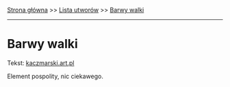 [Strona główna](../index.md) >> [Lista utworów](../list.md) >> [Barwy walki](74.md)

---

# Barwy walki

Tekst: [kaczmarski.art.pl](https://www.kaczmarski.art.pl/tworczosc/wiersze/barwy-walki/)

Element pospolity, nic ciekawego.
